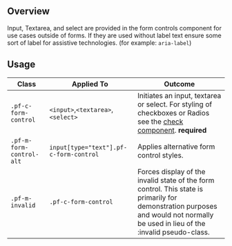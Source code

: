 ## Overview

Input, Textarea, and select are provided in the form controls component for use cases outside of forms. If they are used without label text ensure some sort of label for assistive technologies. (for example: `aria-label`)


## Usage

| Class | Applied To | Outcome |
| -- | -- | -- |
| `.pf-c-form-control` | `<input>`,`<textarea>`, `<select>` |  Initiates an input, textarea or select. For styling of checkboxes or Radios see the <a href="/components/Check/examples/">check component</a>. **required**  |
| `.pf-m-form-control-alt` | `input[type="text"].pf-c-form-control` |  Applies alternative form control styles. |
| `.pf-m-invalid` | `.pf-c-form-control` |  Forces display of the invalid state of the form control. This state is primarily for demonstration purposes and would not normally be used in lieu of the :invalid pseudo-class. |
